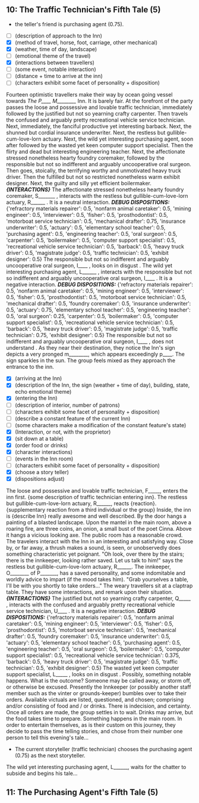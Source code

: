  ## 10: The Traffic Technician's Fifth Tale (5)

* the teller's friend is purchasing agent (0.75).


- [ ] (description of approach to the Inn)
- [x] (method of travel, horse, foot, carriage, other mechanical)
- [x] (weather, time of day, landscape)
- [ ] (emotional theme of the travel)
- [x] (interactions between travellers)
- [ ] (some event, notable interaction)
- [ ] (distance + time to arrive at the inn)
- [ ] (characters exhibit some facet of personality + disposition)

Fourteen optimistic travellers make their way by ocean going vessel towards *The P____ M________* Inn.
It is barely fair.
At the forefront of the party passes the loose and possessive and lovable traffic technician, immediately followed by the justified but not so yearning crafty carpenter. Then travels the confused and arguably pretty recreational vehicle service technician. Next, immediately, the fanciful productive yet interesting barback. Next, the shunned but cordial insurance underwriter. Next, the restless but gullible-cum-love-lorn actuary. Next, the wild yet interesting purchasing agent, soon after followed by the wasted yet keen computer support specialist. Then the flirty and dead but interesting engineering teacher. Next, the affectionate stressed nonetheless hearty foundry coremaker, followed by the responsible but not so indifferent and arguably uncooperative oral surgeon. Then goes, stoically, the terrifying worthy and unmotivated heavy truck driver. Then the fulfilled but not so restricted nonetheless warm exhibit designer. Next, the guilty and silly yet efficient boilermaker.
***{INTERACTIONS}***
The affectionate stressed nonetheless hearty foundry coremaker, S_______ , interacts with the restless but gullible-cum-love-lorn actuary, R______ .
It is a neutral interaction.
***DEBUG DISPOSITIONS:*** {'refractory materials repairer': 0.5, 'nonfarm animal caretaker': 0.5, 'mining engineer': 0.5, 'interviewer': 0.5, 'fisher': 0.5, 'prosthodontist': 0.5, 'motorboat service technician': 0.5, 'mechanical drafter': 0.75, 'insurance underwriter': 0.5, 'actuary': 0.5, 'elementary school teacher': 0.5, 'purchasing agent': 0.5, 'engineering teacher': 0.5, 'oral surgeon': 0.5, 'carpenter': 0.5, 'boilermaker': 0.5, 'computer support specialist': 0.5, 'recreational vehicle service technician': 0.5, 'barback': 0.5, 'heavy truck driver': 0.5, 'magistrate judge': 0.5, 'traffic technician': 0.5, 'exhibit designer': 0.5}
The responsible but not so indifferent and arguably uncooperative oral surgeon, I____ ,  looks on in disgust .
The wild yet interesting purchasing agent, L______ , interacts with the responsible but not so indifferent and arguably uncooperative oral surgeon, I____ .
It is a negative interaction.
***DEBUG DISPOSITIONS:*** {'refractory materials repairer': 0.5, 'nonfarm animal caretaker': 0.5, 'mining engineer': 0.5, 'interviewer': 0.5, 'fisher': 0.5, 'prosthodontist': 0.5, 'motorboat service technician': 0.5, 'mechanical drafter': 0.5, 'foundry coremaker': 0.5, 'insurance underwriter': 0.5, 'actuary': 0.75, 'elementary school teacher': 0.5, 'engineering teacher': 0.5, 'oral surgeon': 0.25, 'carpenter': 0.5, 'boilermaker': 0.5, 'computer support specialist': 0.5, 'recreational vehicle service technician': 0.5, 'barback': 0.5, 'heavy truck driver': 0.5, 'magistrate judge': 0.5, 'traffic technician': 0.75, 'exhibit designer': 0.5}
The responsible but not so indifferent and arguably uncooperative oral surgeon, I____ ,  does not understand .
As they near their destination, they notice  the Inn's sign depicts a very pronged m________, which appears exceedingly p____. The sign sparkles in the sun.
The group feels mixed as they approach the entrance to the inn.

- [x] (arriving at the Inn)
- [x] (description of the Inn, the sign (weather + time of day), building, state, echo emotional theme)
- [x] (entering the Inn)
- [ ] (description of interior, number of patrons)
- [ ] (characters exhibit some facet of personality + disposition)
- [ ] (describe a constant feature of the current Inn)
- [ ] (some characters make a modification of the constant feature's state)
- [x] (Interaction, or not, with the proprietor)
- [x] (sit down at a table)
- [x] (order food or drinks)
- [x] (character interactions)
- [ ] (events in the Inn room)
- [ ] (characters exhibit some facet of personality + disposition)
- [x] (choose a story teller)
- [x] (dispositions adjust)

The loose and possessive and lovable traffic technician, F_____, enters the inn first. {some description of traffic technician entering inn}.
The restless but gullible-cum-love-lorn actuary, R______, reacts {reaction}. {supplementary reaction from a third individual or the group}
Inside, the inn is {describe Inn} really awesome and well described. By the door hangs a painting of a blasted landscape. Upon the mantel in the main room, above a roaring fire, are three coins, an onion, a small bust of the poet Cinna. Above it hangs a vicious looking axe. The public room has a reasonable crowd.
The travelers interact with the Inn in an interesting and satisfying way.
Close by, or far away, a thrush makes a sound, is seen, or unobservedly does something characteristic yet poignant.
"Oh look, over there by the stairs; there is the innkeeper, looking rather saved. Let us talk to him!" says the restless but gullible-cum-love-lorn actuary, R______.
The innkeeper, O________ of P_______, has a saved personality, and some indomitable and worldly advice to impart (if the mood takes him).
"Grab yourselves a table, I'll be with you shortly to take orders..."
The weary travellers sit at a claptrap table.
They have some interactions, and remark upon their situation.
***{INTERACTIONS}***
The justified but not so yearning crafty carpenter, Q_____ , interacts with the confused and arguably pretty recreational vehicle service technician, U____ .
It is a negative interaction.
***DEBUG DISPOSITIONS:*** {'refractory materials repairer': 0.5, 'nonfarm animal caretaker': 0.5, 'mining engineer': 0.5, 'interviewer': 0.5, 'fisher': 0.5, 'prosthodontist': 0.5, 'motorboat service technician': 0.5, 'mechanical drafter': 0.5, 'foundry coremaker': 0.5, 'insurance underwriter': 0.5, 'actuary': 0.5, 'elementary school teacher': 0.5, 'purchasing agent': 0.5, 'engineering teacher': 0.5, 'oral surgeon': 0.5, 'boilermaker': 0.5, 'computer support specialist': 0.5, 'recreational vehicle service technician': 0.375, 'barback': 0.5, 'heavy truck driver': 0.5, 'magistrate judge': 0.5, 'traffic technician': 0.5, 'exhibit designer': 0.5}
The wasted yet keen computer support specialist, L_____ ,  looks on in disgust .
Possibly, something notable happens. What is the outcome?
Someone may be called away, or storm off, or otherwise be excused.
Presently the Innkeeper (or possibly another staff member such as the vinter or grounds-keeper) bumbles over to take their orders.
Available victuals are listed, questioned, and chosen; comprising and/or consisting of food and / or drinks. There is indecision, and certainty.
Once all orders are made, the group settles in to wait. Drinks may arrive, but the food takes time to prepare.
Something happens in the main room.
In order to entertain themselves, as is their custom on this journey, they decide to pass the time telling stories,  and chose from their number one person to tell this evening's tale...
* The current storyteller (traffic technician) chooses the purchasing agent (0.75) as the next storyteller.

The wild yet interesting purchasing agent, L______, waits for the chatter to subside and begins his tale...

 ## 11: The Purchasing Agent's Fifth Tale (5)
